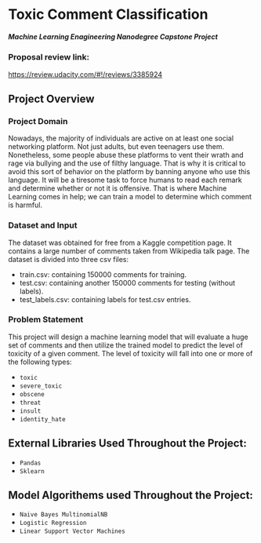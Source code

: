 # Toxic Comment Classification 
##### Machine Learning Enagineering Nanodegree Capstone Project

### Proposal review link: 
https://review.udacity.com/#!/reviews/3385924


## Project Overview
### Project Domain
Nowadays, the majority of individuals are active on at least one social networking platform. Not just adults, but even teenagers use them. Nonetheless, some people abuse these platforms to vent their wrath and rage via bullying and the use of filthy language. That is why it is critical to avoid this sort of behavior on the platform by banning anyone who use this language. It will be a tiresome task to force humans to read each remark and determine whether or not it is offensive. That is where Machine Learning comes in help; we can train a model to determine which comment is harmful.

### Dataset and Input
The dataset was obtained for free from a Kaggle competition page. It contains a large number of comments taken from Wikipedia talk page. 
The dataset is divided into three csv files: 
 * train.csv: containing 150000 comments for training. 
 * test.csv: containing another 150000 comments for testing (without labels). 
 * test_labels.csv: containing labels for test.csv entries. 

### Problem Statement
This project will design a machine learning model that will evaluate a huge set of comments and then utilize the trained model to predict the level of toxicity of a given comment. The level of toxicity will fall into one or more of the following types: 
 * `toxic`
 * `severe_toxic`
 * `obscene`
 * `threat`
 * `insult`
 * `identity_hate`

## External Libraries Used Throughout the Project: 
 * `Pandas`
 * `Sklearn`

## Model Algorithems used Throughout the Project: 
 * `Naive Bayes MultinomialNB`
 * `Logistic Regression`
 * `Linear Support Vector Machines`



